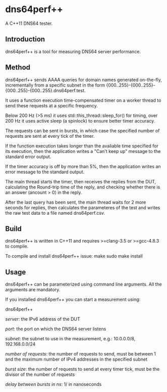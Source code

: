 dns64perf++
===========

A C++11 DNS64 tester.

Introduction
------------

dns64perf++ is a tool for measuring DNS64 server performance.


Method
------

dns64perf++ sends AAAA queries for domain names generated on-the-fly, incrementally from a specific subnet in the form {000..255}-{000..255}-{000..255}-{000..255}.dns64perf.test.

It uses a function execution time-compensated timer on a worker thread to send these requests at a specific frequency.

Below 200 Hz (>5 ms) it uses std::this_thread::sleep_for() for timing, over 200 Hz it uses active sleep (a spinlock) to ensure better timer accuracy.

The requests can be sent in bursts, in which case the specified number of requests are sent at every tick of the timer.

If the function execution takes longer than the avaliable time specified for its execution, then the application writes a "Can't keep up" message to the standard error output.

If the timer accuracy is off by more than 5%, then the application writes an error message to the standard output.

The main thread starts the timer, then receives the replies from the DUT, calculating the Round-trip time of the reply, and checking whether there is an answer (ancount > 0) in the reply.

After the last query has been sent, the main thread waits for 2 more seconds for replies, then calculates the parameteres of the test and writes the raw test data to a file named dns64perf.csv.

Build
-----
dns64perf++ is written in C++11 and requires >=clang-3.5 or >=gcc-4.8.3 to compile.

To compile and install dns64perf++ issue:
make
sudo make install

Usage
-----
dns64perf++ can be parameterized using command line arguments. All the arguments are mandatory.

If you installed dns64perf++ you can start a measurement using:

dns64perf++ <server> <port> <subnet> <number of requests> <burst size> <delay between bursts in ns>

_server_: the IPv6 address of the DUT

_port_: the port on which the DNS64 server listens

_subnet_: the subnet to use in the measurement, e.g.: 10.0.0.0/8, 192.168.0.0/24

_number of requests_: the number of requests to send, must be between 1 and the maximum number of IPv4 addresses in the specified subnet

_burst size_: the number of requests to send at every timer tick, must be the divisor of the number of requests

_delay between bursts in ns_: 1/<timer frequency> in nanoseconds
